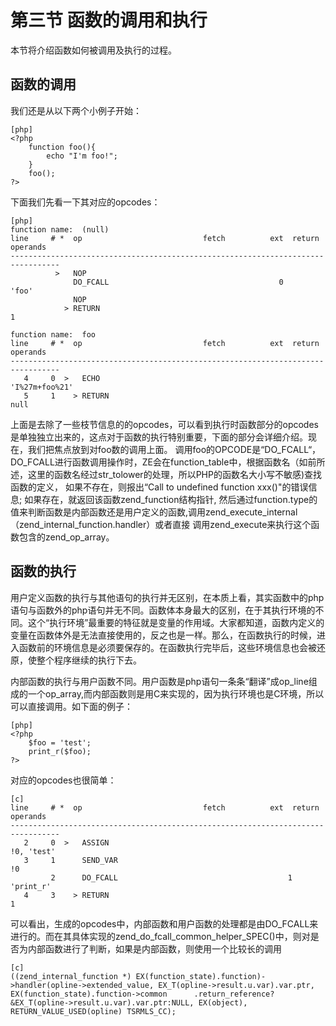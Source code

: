 # 第三节 函数的调用和执行
本节将介绍函数如何被调用及执行的过程。

## 函数的调用
我们还是从以下两个小例子开始：

	[php]
	<?php
		function foo(){
			echo "I'm foo!";
		}	
		foo();
	?>

下面我们先看一下其对应的opcodes：

	[php]
	function name:  (null)
	line     # *  op                           fetch          ext  return  operands
	---------------------------------------------------------------------------------
	 		  >   NOP                                                      
	 		      DO_FCALL                                      0          'foo'
	 		      NOP                                                      
	 		    > RETURN                                                   1
	
	function name:  foo
	line     # *  op                           fetch          ext  return  operands
	---------------------------------------------------------------------------------
	   4     0  >   ECHO                                                     'I%27m+foo%21'
	   5     1    > RETURN                                                   null
	
	
上面是去除了一些枝节信息的的opcodes，可以看到执行时函数部分的opcodes是单独独立出来的，这点对于函数的执行特别重要，下面的部分会详细介绍。现在，我们把焦点放到对foo数的调用上面。
调用foo的OPCODE是“DO_FCALL“， DO_FCALL进行函数调用操作时，ZE会在function_table中，根据函数名（如前所述，这里的函数名经过str_tolower的处理，所以PHP的函数名大小写不敏感)查找函数的定义， 如果不存在，则报出“Call to undefined function xxx()"的错误信息; 如果存在，就返回该函数zend_function结构指针, 然后通过function.type的值来判断函数是内部函数还是用户定义的函数,调用zend_execute_internal（zend_internal_function.handler）或者直接 调用zend_execute来执行这个函数包含的zend_op_array。


## 函数的执行

用户定义函数的执行与其他语句的执行并无区别，在本质上看，其实函数中的php语句与函数外的php语句并无不同。函数体本身最大的区别，在于其执行环境的不同。这个“执行环境”最重要的特征就是变量的作用域。大家都知道，函数内定义的变量在函数体外是无法直接使用的，反之也是一样。那么，在函数执行的时候，进入函数前的环境信息是必须要保存的。在函数执行完毕后，这些环境信息也会被还原，使整个程序继续的执行下去。

内部函数的执行与用户函数不同。用户函数是php语句一条条“翻译”成op_line组成的一个op_array,而内部函数则是用C来实现的，因为执行环境也是C环境，所以可以直接调用。如下面的例子：

	[php]	
	<?php
		$foo = 'test';
		print_r($foo);
	?>

对应的opcodes也很简单：

	[c]
	line     # *  op                           fetch          ext  return  operands
	---------------------------------------------------------------------------------
	   2     0  >   ASSIGN                                                   !0, 'test'
	   3     1      SEND_VAR                                                 !0
	         2      DO_FCALL                                      1          'print_r'
	   4     3    > RETURN                                                   1

可以看出，生成的opcodes中，内部函数和用户函数的处理都是由DO_FCALL来进行的。而在其具体实现的zend_do_fcall_common_helper_SPEC()中，则对是否为内部函数进行了判断，如果是内部函数，则使用一个比较长的调用

	[c]
	((zend_internal_function *) EX(function_state).function)->handler(opline->extended_value, EX_T(opline->result.u.var).var.ptr, EX(function_state).function->common      .return_reference?&EX_T(opline->result.u.var).var.ptr:NULL, EX(object), RETURN_VALUE_USED(opline) TSRMLS_CC);
